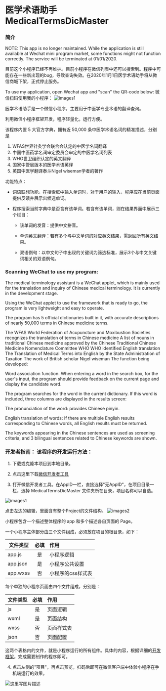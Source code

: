 #  医学术语助手  MedicalTermsDicMaster
 
### 简介

NOTE: This app is no longer maintained. While the application is still available at Wechat mini program market, some functions might not function correctly. The service will be terminated at 01/01/2020.

目前这个小程序已经不再维护。目前小程序在微信列表中还可以搜索到。程序中可能存在一些新出现的bug，导致查询失效。在2020年1月1日医学术语助手将从微信商城下架，正式停止服务。

To use my application, open Wechat app and "scan" the QR-code below:
微信扫码使用我的小程序：
![images1](http://img.blog.csdn.net/20171018073846226?watermark/2/text/aHR0cDovL2Jsb2cuY3Nkbi5uZXQvdGxvbmxpbmU=/font/5a6L5L2T/fontsize/400/fill/I0JBQkFCMA==/dissolve/70/gravity/SouthEast)


医学术语助手是一个微信小程序，主要用于中医学专业术语的翻译查询。

利用微信小程序框架开发，程序轻量化，运行方便。

该程序内置 5 大官方字典，拥有近 50,000 条中医学术语名词的精准描述，分别是

1. WFAS世界针灸学会联合会认定的中医学名词翻译
2. 中国中医药学名词审定委员会审定的中医学名词列表
3. WHO世卫组织认定的英文翻译
4. 国家中管局版本的医学术语英译
5. 英国中医学翻译泰斗Nigel wiseman学者的著作

功能特点：

* 词语联想功能。在搜索框中输入单词时，对于用户的输入，程序应在当前页面提供反馈并展示出候选单词。

* 程序搜索当前字典中是否含有该单词。若含有该单词，则在结果界面中展示三个栏目：

  * 该单词的发音：提供中文拼音。  

  * 单词英文翻译：若有多个与中文单词的对应英文结果，需返回所有英文结果。
  
  * 双语例句：以中文句子中出现的关键词为筛选标准，展示3个与中文关键词相关的双语例句。


### Scanning WeChat to use my program:

The medical terminology assistant is a WeChat applet, which is mainly used for the translation and inquiry of Chinese medical terminology. It is currently in the development stage.

Using the WeChat applet to use the framework that is ready to go, the program is very lightweight and easy to operate.

The program has 5 official dictionaries built in it, with accurate descriptions of nearly 50,000 terms in Chinese medicine terms.

The WFAS World Federation of Acupuncture and Moxibustion Societies recognizes the translation of terms in Chinese medicine
A list of nouns in traditional Chinese medicine approved by the Chinese Traditional Chinese Medicine Nomenclature Committee
WHO WHO identified English translation
The Translation of Medical Terms into English by the State Administration of Taxation
The work of British scholar Nigel wiseman
The function being developed:

Word association function. When entering a word in the search box, for the user's input, the program should provide feedback on the current page and display the candidate word.

The program searches for the word in the current dictionary. If this word is included, three columns are displayed in the results screen:

The pronunciation of the word: provides Chinese pinyin.

English translation of words: If there are multiple English results corresponding to Chinese words, all English results must be returned.

The keywords appearing in the Chinese sentences are used as screening criteria, and 3 bilingual sentences related to Chinese keywords are shown.

### 开发者指南： 该程序的开发运行方法：

1. 下载或克隆本项目到本地目录。

2. 点击这里下载[微信开发者工具](https://mp.weixin.qq.com/debug/wxadoc/dev/devtools/download.html)

3. 打开微信开发者工具。在AppID一栏，直接选择"无AppID"，在项目目录一栏，选择 MedicalTermsDicMaster 文件夹所在目录，项目名称可以自选。


![images1](http://img.blog.csdn.net/20170630141709486?watermark/2/text/aHR0cDovL2Jsb2cuY3Nkbi5uZXQvdGxvbmxpbmU=/font/5a6L5L2T/fontsize/400/fill/I0JBQkFCMA==/dissolve/70/gravity/SouthEast)

点击左边的编辑，里面含有整个Project的文件结构。
![images2](http://img.blog.csdn.net/20170630141943318?watermark/2/text/aHR0cDovL2Jsb2cuY3Nkbi5uZXQvdGxvbmxpbmU=/font/5a6L5L2T/fontsize/400/fill/I0JBQkFCMA==/dissolve/70/gravity/SouthEast)

小程序包含一个描述整体程序的 app 和多个描述各自页面的 Page。 


一个小程序主体部分由三个文件组成，必须放在项目的根目录，如下：


|文件类型       |必填           |作用            |
|-------------- |:-------------:|:-------------|
|app.js         |是            |小程序逻辑      |
|app.json       |是            |小程序公共设置   |
|app.wxss       |否            |小程序的css样式表 |

每个单独的小程序页面由四个文件组成，分别是：

|文件类型|	必填|	作用|
|:------------- |:-------------:|:-----|
|js	|是	|页面逻辑|
|wxml	|是|	页面结构|
|wxss	|否|	页面样式表|
|json	|否|	页面配置|

这两个表格内的文件，就是小程序运行的所有组件。具体的内容，根据详细的[开发框架](https://mp.weixin.qq.com/debug/wxadoc/dev/framework/app-service/api.html)，完成需要制作的程序即可。



4. 点击左侧的"项目"，再点击预览，扫码后即可在微信客户端中体验小程序在手机端运行的效果。

![这里写图片描述](http://img.blog.csdn.net/20170630144330081?watermark/2/text/aHR0cDovL2Jsb2cuY3Nkbi5uZXQvdGxvbmxpbmU=/font/5a6L5L2T/fontsize/400/fill/I0JBQkFCMA==/dissolve/70/gravity/SouthEast)




